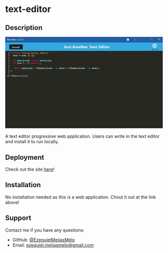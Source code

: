 # text-editor

## Description

![The installed text editor containg an implementation for finding the fibonacci sequence of a number, n.](./text-edit-demo.JPG)

A text editor progressive web application. Users can write in the text editor and install it to run locally.

## Deployment

Check out the site [here](https://calm-sierra-66140.herokuapp.com/)!

## Installation

No installation needed as this is a web application. Chout it out at the link above!

## Support

  Contact me if you have any questions:
  - GitHub: [@EzequielMejiasMelo](https://github.com/EzequielMejiasMelo)
  - Email: [ezequiel.mejiasmelo@gmail.com](ezequiel.mejiasmelo@gmail.com)